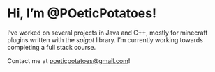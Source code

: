 # Hi, I’m @POeticPotatoes!
I’ve worked on several projects in Java and C++, mostly for minecraft plugins written with the *spigot* library.
I’m currently working towards completing a full stack course.

Contact me at poeticpotatoes@gmail.com!

<!---
POeticPotatoes/POeticPotatoes is a ✨ special ✨ repository because its `README.md` (this file) appears on your GitHub profile.
You can click the Preview link to take a look at your changes.
--->
